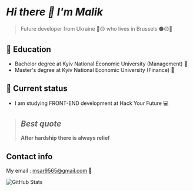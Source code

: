 # **_Hi there 👋 I'm Malik_**

> Future developer from Ukraine 🔵🟡 who lives in Brussels ⚫🟡🔴

## 🔎 **Education**

- Bachelor degree at Kyiv National Economic University (Management) 💼
- Master's degree at Kyiv National Economic University (Finance) 💸

## **🚀 Current status**

- I am studying FRONT-END development at Hack Your Future 💻

> ## _Best quote_
>
> **After hardship there is always relief**

## **Contact info**

My email : msar9565@gmail.com 📧

![GitHub Stats](https://github-readme-stats.vercel.app/api?username=Abdul-MalikSardalov&theme=radical)
